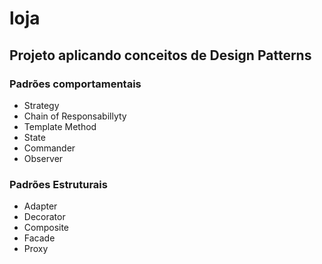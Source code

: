 # loja

## Projeto aplicando conceitos de Design Patterns 
### Padrões comportamentais

- Strategy
- Chain of Responsabillyty
- Template Method
- State
- Commander 
- Observer

### Padrões Estruturais 
- Adapter
- Decorator 
- Composite
- Facade 
- Proxy